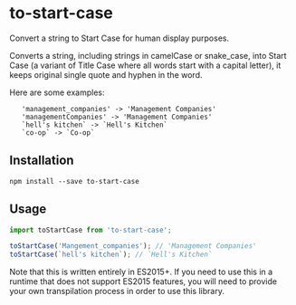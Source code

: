 # to-start-case
Convert a string to Start Case for human display purposes.

Converts a string, including strings in camelCase or snake_case, into Start Case (a variant
of Title Case where all words start with a capital letter), it keeps original single quote
and hyphen in the word.

Here are some examples:
```
   'management_companies' -> 'Management Companies'
   'managementCompanies' -> 'Management Companies'
   `hell's kitchen` -> `Hell's Kitchen`
   `co-op` -> `Co-op`
```

## Installation
```
npm install --save to-start-case
```

## Usage
```js
import toStartCase from 'to-start-case';

toStartCase('Mangement_companies'); // 'Management Companies'
toStartCase(`hell's kitchen`); // `Hell's Kitchen`
```

Note that this is written entirely in ES2015+. If you need to use this in a runtime that does not
support ES2015 features, you will need to provide your own transpilation process in order to use
this library.
